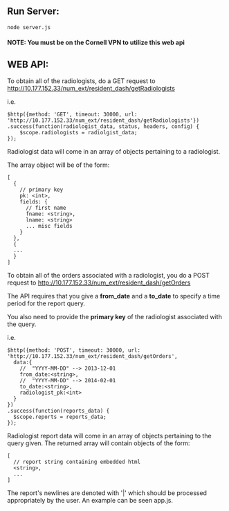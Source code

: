 ## Run Server:
``` node server.js ```

#### NOTE: You must be on the Cornell VPN to utilize this web api

## WEB API:
To obtain all of the radiologists, do a GET request to http://10.177.152.33/num_ext/resident_dash/getRadiologists

i.e.
```
$http({method: 'GET', timeout: 30000, url: 'http://10.177.152.33/num_ext/resident_dash/getRadiologists'})
.success(function(radiologist_data, status, headers, config) {
    $scope.radiologists = radiolgist_data;
});
```

Radiologist data will come in an array of objects pertaining to a radiologist.

The array object will be of the form:

```
[
  {
    // primary key
    pk: <int>,
    fields: {
      // first name
      fname: <string>,
      lname: <string>
      ... misc fields
    }
  },
  {
  ...
  }
]
```

To obtain all of the orders associated with a radiologist, you do a POST request to http://10.177.152.33/num_ext/resident_dash/getOrders

The API requires that you give a **from_date** and a **to_date** to specify a time period for the report query.

You also need to provide the **primary key** of the radiologist associated with the query.

i.e.
```
$http({method: 'POST', timeout: 30000, url: 'http://10.177.152.33/num_ext/resident_dash/getOrders',
  data:{
    //  "YYYY-MM-DD" --> 2013-12-01
    from_date:<string>,
    //  "YYYY-MM-DD" --> 2014-02-01
    to_date:<string>,
    radiologist_pk:<int>
  }
})
.success(function(reports_data) {
  $scope.reports = reports_data;
});
```

Radiologist report data will come in an array of objects pertaining to the query given.
The returned array will contain objects of the form:

```
[
  // report string containing embedded html
  <string>,
  ...
]
```

The report's newlines are denoted with '|' which should be processed appropriately by the user. An example can be seen app.js.
